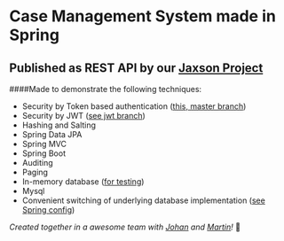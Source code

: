 # Case Management System made in Spring
## Published as REST API by our [Jaxson Project](https://github.com/peferb/jaxson/blob/master/README.md)

####Made to demonstrate the following techniques:
  + Security by Token based authentication ([this, master branch](https://github.com/peferb/springcasemanagement/blob/master/project/src/main/java/se/teknikhogskolan/springcasemanagement/service/SecurityUserService.java))
  + Security by JWT ([see jwt branch](https://github.com/peferb/springcasemanagement/tree/jwt/project/src/main/java/se/teknikhogskolan/springcasemanagement/security))
  + Hashing and Salting
  + Spring Data JPA
  + Spring MVC
  + Spring Boot
  + Auditing
  + Paging
  + In-memory database ([for testing](https://github.com/peferb/springcasemanagement/blob/master/project/src/test/java/se/teknikhogskolan/springcasemanagement/system/TestWorkItemIntegration.java))
  + Mysql
  + Convenient switching of underlying database implementation ([see Spring config](https://github.com/peferb/springcasemanagement/tree/master/project/src/main/java/se/teknikhogskolan/springcasemanagement/config))


*Created together in a awesome team with [Johan](https://github.com/Daoey) and [Martin](https://github.com/Martinsodis96)!* :tada:
